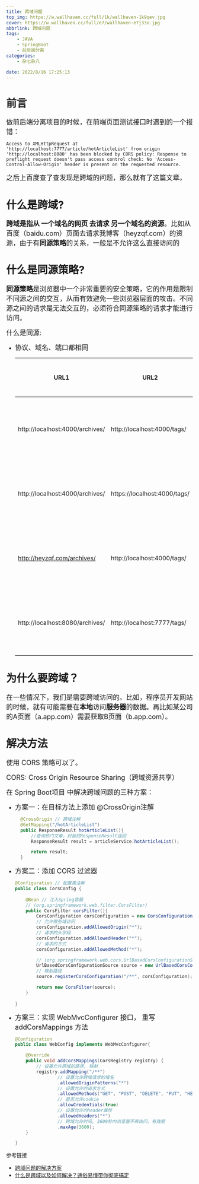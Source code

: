 ```yaml
---
title: 跨域问题
top_img: https://w.wallhaven.cc/full/1k/wallhaven-1k9qev.jpg
cover: https://w.wallhaven.cc/full/e7/wallhaven-e7j33o.jpg
abbrlink: 跨域问题
tags:
    - JAVA
    - SpringBoot
    - 前后端分离
categories:
    - 杂七杂八

date: 2022/8/16 17:25:13 
---
```

<!-- <font size=4></font> -->

# 前言

<font size=4>做前后端分离项目的时候，在前端页面测试接口时遇到的一个报错：</font>
```
Access to XMLHttpRequest at 'http://localhost:7777/article/hotArticleList' from origin 'http://localhost:8080' has been blocked by CORS policy: Response to preflight request doesn't pass access control check: No 'Access-Control-Allow-Origin' header is present on the requested resource.
```
<font size=4>之后上百度查了查发现是跨域的问题，那么就有了这篇文章。</font>

# 什么是跨域?

<font size=4>**跨域是指从 一个域名的网页 去请求 另一个域名的资源**。比如从百度（baidu.com）页面去请求我博客（heyzqf.com）的资源，由于有**同源策略**的关系，一般是不允许这么直接访问的</font>

# 什么是同源策略?

<font size=4>**同源策略**是浏览器中一个非常重要的安全策略，它的作用是限制不同源之间的交互，从而有效避免一些浏览器层面的攻击。不同源之间的请求是无法交互的，必须符合同源策略的请求才能进行访问。</font>

<font size=4>什么是同源:</font>

- <font size=4>协议、域名、端口都相同</font>
  
    | URL1    | URL2 | 说明 | 是否同源 |
    | ---------- | ---------- | ---------- | --- |
    | http://localhost:4000/archives/    | http://localhost:4000/tags/    | 协议、域名、端口均相同        | 同源        |
    | http://localhost:4000/archives/    | https://localhost:4000/tags/   | 协议不同，域名和端口相同      | 不同源      |
    | http://heyzqf.com/archives/        | http://localhost:4000/tags/    | 域名不同，协议和端口相同      | 不同源      |
    | http://localhost:8080/archives/    | http://localhost:7777/tags/    | 端口不同，域名和协议相同      | 不同源      |

# 为什么要跨域？

<font size=4>在一些情况下，我们是需要跨域访问的。比如，程序员开发网站的时候，就有可能需要在**本地**访问**服务器**的数据。再比如某公司的A页面（a.app.com）需要获取B页面（b.app.com）。</font>


# 解决方法

<font size=4>使用 CORS 策略可以了。</font>

<font size=4>CORS: Cross Origin Resource Sharing（跨域资源共享）</font>
  
<font size=4>在 Spring Boot项目 中解决跨域问题的三种方案：</font>

- <font size=4>方案一：在目标方法上添加 @CrossOrigin注解 </font>
  ```java
    @CrossOrigin // 跨域注解
    @GetMapping("/hotArticleList")
    public ResponseResult hotArticleList(){
        //查询热门文章，封装成ResponseResult返回
        ResponseResult result = articleService.hotArticleList();

        return result;
    }
  ```

- <font size=4>方案二：添加 CORS 过滤器</font>
    ```java
    @Configuration // 配置类注解
    public class CorsConfig {
        
        @Bean // 注入Spring容器
        // (org.springframework.web.filter.CorsFilter)
        public CorsFilter corsFilter(){
            CorsConfiguration corsConfiguration = new CorsConfiguration();
            // 允许哪些域访问
            corsConfiguration.addAllowedOrigin("*");
            // 请求的头字段
            corsConfiguration.addAllowedHeader("*");
            // 请求的方式
            corsConfiguration.addAllowedMethod("*");

            // (org.springframework.web.cors.UrlBasedCorsConfigurationSource)
            UrlBasedCorsConfigurationSource source = new UrlBasedCorsConfigurationSource();
            // 映射路径
            source.registerCorsConfiguration("/**", corsConfiguration);

            return new CorsFilter(source);
        }
        
    }
    ```

- <font size=4>方案三：实现 WebMvcConfigurer 接口， 重写 addCorsMappings 方法</font>
    ```java
    @Configuration
    public class WebConfig implements WebMvcConfigurer{

        @Override
        public void addCorsMappings(CorsRegistry registry) {
            // 设置允许跨域的路径, 映射
            registry.addMapping("/**")
                    // 设置允许跨域请求的域名
                    .allowedOriginPatterns("*")
                    // 设置允许的请求方式
                    .allowedMethods("GET", "POST", "DELETE", "PUT", "HEAD", "OPTIONS")
                    // 是否允许cookie
                    .allowCredentials(true)
                    // 设置允许的header属性
                    .allowedHeaders("*")
                    // 跨域允许时间, 3600秒内浏览器不再询问，有效期
                    .maxAge(3600);
        }

    }
    ```



参考链接

- [跨域问题的解决方案](https://blog.csdn.net/u011236348/article/details/120318852)
- [什么是跨域以及如何解决？通俗易懂带你彻底搞定](https://www.bilibili.com/video/BV12U4y1f7Qi?spm_id_from=333.1007.top_right_bar_window_history.content.click&vd_source=dc2de764efd96537d7ff3b89b0ffb064)